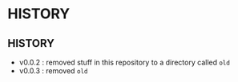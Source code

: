 # HISTORY
## HISTORY
- v0.0.2 : removed stuff in this repository to a directory called `old`
- v0.0.3 : removed `old`
